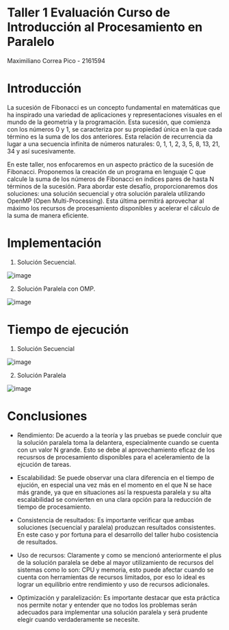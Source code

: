 # Taller 1 Evaluación Curso de Introducción al Procesamiento en Paralelo 

Maximiliano Correa Pico - 2161594

# Introducción 

La sucesión de Fibonacci es un concepto fundamental en matemáticas que ha inspirado una variedad de aplicaciones y representaciones visuales en el mundo de la geometría y la programación. Esta sucesión, que comienza con los números 0 y 1, se caracteriza por su propiedad única en la que cada término es la suma de los dos anteriores. Esta relación de recurrencia da lugar a una secuencia infinita de números naturales: 0, 1, 1, 2, 3, 5, 8, 13, 21, 34 y así sucesivamente.

En este taller, nos enfocaremos en un aspecto práctico de la sucesión de Fibonacci. Proponemos la creación de un programa en lenguaje C que calcule la suma de los números de Fibonacci en índices pares de hasta N términos de la sucesión. Para abordar este desafío, proporcionaremos dos soluciones: una solución secuencial y otra solución paralela utilizando OpenMP (Open Multi-Processing). Esta última permitirá aprovechar al máximo los recursos de procesamiento disponibles y acelerar el cálculo de la suma de manera eficiente.

# Implementación

1) Solución Secuencial.

![image](https://github.com/Maxito06/IntroPP2161594/assets/117324114/51d4f020-3102-413a-a535-45b4ed874482)

2) Solución Paralela con OMP.

![image](https://github.com/Maxito06/IntroPP2161594/assets/117324114/0ddec32a-3898-47c9-8c9a-ae96bf283d7b)

# Tiempo de ejecución 

1) Solución Secuencial
   
![image](https://github.com/Maxito06/IntroPP2161594/assets/117324114/394f8a6d-580c-45aa-b0fe-d0912cad3e66)

2) Solución Paralela
   
![image](https://github.com/Maxito06/IntroPP2161594/assets/117324114/db93aac2-476a-4193-b098-0627ed68bb69)


# Conclusiones

* Rendimiento: De acuerdo a la teoría y las pruebas se puede concluir que la solución paralela toma la delantera, especialmente cuando se cuenta con un valor N grande. Esto se debe al aprovechamiento eficaz de los recusrsos de procesamiento disponibles para el aceleramiento de la ejcución de tareas.

* Escalabilidad: Se puede observar una clara diferencia en el tiempo de ejución, en especial una vez más en el momento en el que N se hace más grande, ya que en situaciones así la respuesta paralela y su alta escalabilidad se convierten en una clara opción para la reducción de tiempo de procesamiento.

* Consistencia de resultados: Es importante verificar que ambas soluciones (secuencial y paralela) produzcan resultados consistentes. En este caso y por fortuna para el desarrollo del taller hubo cosistencia de resultados.

* Uso de recursos: Claramente y como se mencionó anteriormente el plus de la solución paralela se debe al mayor utilizamiento de recursos del sistemas como lo son: CPU y memoria, esto puede afectar cuando se cuenta con herramientas de recursos limitados, por eso lo ideal es lograr un equilibrio entre rendimiento y uso de recursos adicionales.

* Optimización y paralelización: Es importante destacar que esta práctica nos permite notar y entender que no todos los problemas serán adecuados para implementar una solución paralela y será prudente elegir cuando verdaderamente se necesite.


